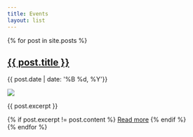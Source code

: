 ```yaml
---
title: Events
layout: list
---
```


<main class="py-2 d-flex align-content-start flex-wrap">
{% for post in site.posts %}
<article class="col-xl-3 col-lg-4 col-md-6 py-1">
    <div class="row align-items-end">
        <div class="pt-5  col-12 col-md-2 text-center text-md-right">
        </div>   
    <div class="col-12 col-md-8">
            <h2 class="display-5 pt-5 pb-3"><a href="{{ post.url }}" class="text-dark">{{ post.title }}</a></h2>
            <p class="font-weight-light font-smaller">{{ post.date | date: '%B %d, %Y'}}</p>
        <img src="{{ post.main_image }}" class="mw-100 py-3">
        <p>{{ post.excerpt }}</p>
        {% if post.excerpt != post.content %}
        <a href="{{ site.baseurl }}{{ post.url }}">Read more</a>
        {% endif %}
    </div>
  </div>
</article>
{% endfor %}
</main>